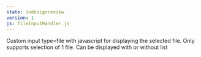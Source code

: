 ```yaml
---
state: indesignreview
version: 1
js: fileInputHandler.js
---
```

Custom input type=file with javascript for displaying the selected file. Only supports selection of 1 file. Can be displayed with or without list

